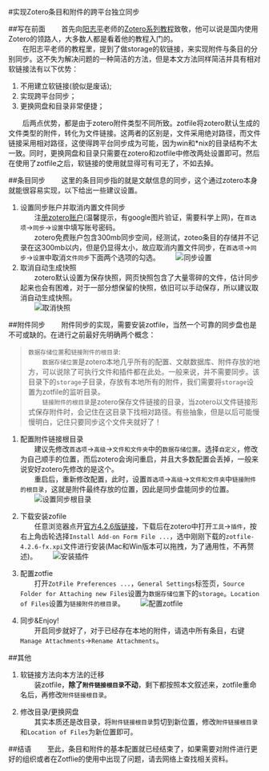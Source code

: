 #实现Zotero条目和附件的跨平台独立同步

##写在前面
　　首先向[阳志平](http://www.yangzhiping.com/)老师的[Zotero系列教程](http://www.yangzhiping.com/tech/zotero1.html)致敬，他可以说是国内使用Zotero的领路人，大多数人都是看着他的教程入门的。  
　　在阳志平老师的教程里，提到了做storage的软链接，来实现附件与条目的分别同步。这不失为解决问题的一种简洁的方法，但是本文方法同样简洁并具有相对软链接法有以下优势：  

1. 不用建立软链接(貌似是废话);
2. 实现跨平台同步；
3. 更换网盘和目录非常便捷；

　　后两点优势，都是由于zotero附件类型不同所致。zotfile将zotero默认生成的文件类型的附件，转化为文件链接。这两者的区别是，文件采用绝对路径，而文件链接采用相对路径，这使得跨平台同步成为可能，因为win和*nix的目录结构不太一致。同时，更换网盘和目录只需要在zotero和zotfile中修改两处设置即可。然后在使用了zotfile之后，软链接的使用就显得可有可无了，不如去掉。

##条目同步
　　这里的条目同步指的就是文献信息的同步，这个通过zotero本身就能很容易实现，以下给出一些建议设置。  

1. 设置同步账户并取消内置文件同步  
　　注[册zotero账户](https://www.zotero.org/user/register/)(温馨提示，有google图片验证，需要科学上网)，在`首选项`→`同步`→`设置`中填写账号密码。  
　　zotero免费账户包含300mb同步空间，经测试，zoteo条目的存储并不记录在这300mb以内，但是仍显得太小，故应取消内置文件同步，在`首选项`→`同步`→`设置`中取消`文件同步`下面两个选项的勾选。
　　![同步设置](figs/cancel_sync_attachments.png)
2. 取消自动生成快照  
　　zotero默认设置为保存快照，网页快照包含了大量零碎的文件，估计同步起来也会有困难，对于一部分想保留的快照，依旧可以手动保存，所以建议取消自动生成快照。  
　　![取消快照](figs/cancel_auto_snapshot.png)

##附件同步
　　附件同步的实现，需要安装zotfile，当然一个可靠的同步盘也是不可或缺的。在进行之前最好先明确两个概念：
> `数据存储位置`和`链接附件的根目录`:  
> 　　`数据存储位置`是zotero本地几乎所有的配置、文献数据库、附件存放的地方，可以说除了可执行文件和插件都在此处。一般来说，并不需要同步。该目录下的`storage`子目录，存放有本地所有的附件，我们需要将`storage`设置为zotfile的监听目录。  
> 　　`链接附件的根目录`是zotero保存文件链接的目录，当zotero以文件链接形式保存附件时，会记住在这目录下找相对路径。有些抽象，但是以后可能慢慢明白，记住只要同步这个文件夹就好了！


1. 配置附件链接根目录      
　　建议先修改`首选项`→`高级`→`文件和文件夹`中的`数据存储位置`。选择`自定义`，修改为自己顺手的位置，而后zotero会询问重启，并且大多数配置会丢掉，一般来说安好zotero先修改的是这个。  
　　重启后，重新修改配置，此时，设置`首选项`→`高级`→`文件和文件夹`中`链接附件的根目录`，这就是附件最终存放的位置，因此是同步盘能同步的位置。  
　　![设置同步根目录](figs/sync_root_folder.png)

2. 下载安装zofile  
　　任意浏览器点开[官方4.2.6版链接](https://addons.cdn.mozilla.net/user-media/addons/284723/zotfile-4.2.6-fx.xpi)，下载后在zotero中打开`工具`→`插件`，按右上角齿轮选择`Install Add-on Form File ...`，选中刚刚下载的`zotfile-4.2.6-fx.xpi`文件进行安装(Mac和Win版本可以拖拽，为了通用性，不再赘述)。
　　![安装插件](figs/install_plugin.png)

3. 配置zotfie  
　　打开`ZotFile Preferences ...`，`General Settings`标签页，`Source Folder for Attaching new Files`设置为`数据存储位置`下的`storage`。`Location of Files`设置为`链接附件的根目录`。
　　![配置zotfile](figs/zotfile_settings.png)

4. 同步&Enjoy!  
　　开启同步就好了，对于已经存在本地的附件，请选中所有条目，右键`Manage Attachments`→`Rename Attachments`。

##其他

1. 软链接方法向本方法的迁移  
　　装zotfile，**除了`附件链接根目录`不动**，剩下都按照本文叙述来，zotfile重命名后，再修改`附件链接根目录`。

2. 修改目录/更换网盘  
　　其实本质还是改目录，将`附件链接根目录`剪切到新位置，修改`附件链接根目录`和`Location of Files`为新位置即可。

##结语
　　至此，条目和附件的基本配置就已经结束了，如果需要对附件进行更好的组织或者在Zotflie的使用中出现了问题，请去网络上查找相关资料。